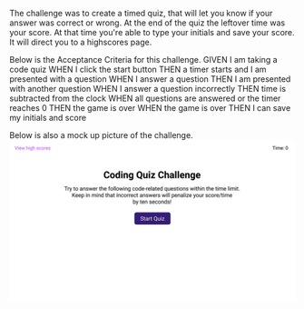 The challenge was to create a timed quiz, that will let you know if your answer was correct or wrong. At the end of the quiz the leftover time was your score. At that time you're able to type your initials and save your score. It will direct you to a highscores page. 

Below is the Acceptance Criteria for this challenge.
GIVEN I am taking a code quiz
WHEN I click the start button
THEN a timer starts and I am presented with a question
WHEN I answer a question
THEN I am presented with another question
WHEN I answer a question incorrectly
THEN time is subtracted from the clock
WHEN all questions are answered or the timer reaches 0
THEN the game is over
WHEN the game is over
THEN I can save my initials and score

Below is also a mock up picture of the challenge.
<img src="/assets/img/MockUp.gif">